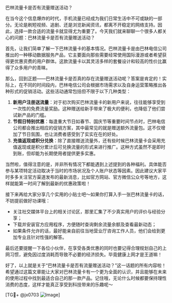 巴林流量卡是否有流量赠送活动？

在当今这个信息爆炸的时代，手机流量已经成为我们日常生活中不可或缺的一部分。无论是刷短视频、追剧、还是浏览新闻资讯，都离不开稳定的网络支持。因此，选择一款合适的流量卡就显得尤为重要了。今天我们就来聊聊一个很多人都关心的问题：巴林流量卡是否有流量赠送活动？

首先，让我们简单了解一下巴林流量卡的基本情况。巴林流量卡是由巴林电信公司推出的一种移动数据服务产品，它主要面向那些需要经常使用国际漫游或者希望获得更优惠资费的用户群体。这款流量卡以其灵活多样的套餐设计和较高的性价比赢得了众多用户的青睐。

那么，回到正题——巴林流量卡是否真的存在流量赠送活动呢？答案是肯定的！实际上，在不同的时间段内，巴林电信公司会根据市场需求以及自身运营策略推出各种形式的促销活动。这些活动通常包括但不限于以下几种类型：

1. **新用户注册送流量**：对于初次购买巴林流量卡的新用户来说，往往能够享受到一次性的免费流量奖励。这种赠送给新手带来了极大的便利，也降低了他们尝试新产品的门槛。
2. **节假日特别优惠**：每逢重大节日如春节、国庆节等重要时间节点时，巴林电信公司都会推出相应的促销方案，其中最常见的就是赠送额外流量包。这不仅增加了节日氛围，也让消费者感受到了实实在在的好处。
3. **充值返现或积分兑换**：除了直接赠送流量外，还有些时候巴林流量卡会采用充值返现或是积分累计后可兑换流量的形式来进行推广。这种方式虽然不是即时到账，但却能为长期使用者提供更多实惠。

当然啦，值得注意的是，并非所有情况下都能遇到上述提到的各种福利。具体能否参与某项特定活动取决于当时的市场状况及个人账户状态等因素。因此建议大家平时多多关注官方渠道发布的最新消息，比如官方网站、官方微信公众号等地方，这样就能第一时间了解到最新的优惠政策啦！

接下来再给大家分享几个实用的小贴士吧～如果你打算入手一张巴林流量卡的话，不妨提前做好功课哦：
- 关注社交媒体平台上的相关讨论区，那里汇集了不少真实用户的评价与经验分享；
- 下载并安装官方应用程序，方便随时查询剩余流量余额及查看最新动态；
- 如果条件允许的话，最好能亲自前往当地营业厅咨询工作人员，他们会给到更加专业且针对性强的解答。

最后还要提醒一下各位小伙伴，在享受各类优惠的同时也要记得合理规划自己的上网习惯，避免因过度消耗而导致不必要的经济损失。毕竟健康上网才是王道嘛！

好了，以上就是关于“巴林流量卡是否有流量赠送活动？”这一话题的所有内容啦！希望通过这篇文章能让大家对巴林流量卡有一个更为全面的认识，并且能够在未来的使用过程中找到最适合自己的那一款产品。记住哦，无论什么时候都要保持理性消费的态度，这样才能真正享受到科技带来的乐趣呢～

[TG💪+ @jx0703 ![Image](https://github.com/user-attachments/assets/dbca1d08-cadb-493c-b0ec-ad6f7a83f270)]